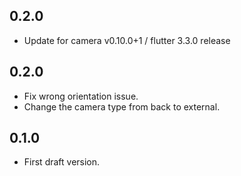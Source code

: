 ## 0.2.0
* Update for camera v0.10.0+1 / flutter 3.3.0 release

## 0.2.0
* Fix wrong orientation issue.
* Change the camera type from back to external.

## 0.1.0
* First draft version.
